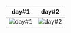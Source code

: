 | day#1  | day#2 |
| -------| ----- |
| ![day#1](https://github.com/LOORDyassin/25-day-for-login/assets/151580584/d960f53b-d52e-4686-abc2-ecd1b9f6f4d1) |  ![day#2](https://github.com/LOORDyassin/25-day-for-login/assets/151580584/0370eec6-2746-4efd-bdba-d25061410425) |
